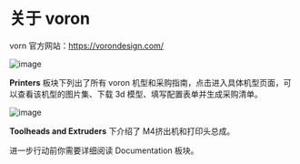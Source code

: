 # 关于 voron
vorn 官方网站：https://vorondesign.com/ 

![image](https://user-images.githubusercontent.com/16101554/237026096-1d16e82b-9016-4f05-adb7-5dad86d47008.png)

**Printers** 板块下列出了所有 voron 机型和采购指南，点击进入具体机型页面，可以查看该机型的图片集、下载 3d 模型、填写配置表单并生成采购清单。

![image](https://user-images.githubusercontent.com/16101554/237030956-9382a220-8626-4591-a8f9-8d92b7ba2da8.png)


**Toolheads and Extruders** 下介绍了 M4挤出机和打印头总成。


进一步行动前你需要详细阅读 Documentation 板块。
